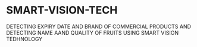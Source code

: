 # SMART-VISION-TECH
DETECTING EXPIRY DATE AND BRAND OF COMMERCIAL PRODUCTS AND DETECTING NAME AAND QUALITY OF FRUITS USING SMART VISION TEDHNOLOGY 

